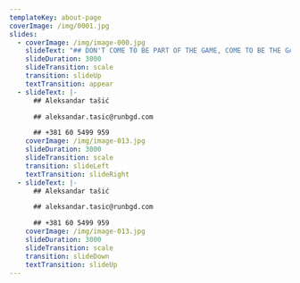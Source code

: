 ```yaml
---
templateKey: about-page
coverImage: /img/0001.jpg
slides:
  - coverImage: /img/image-000.jpg
    slideText: "## DON'T COME TO BE PART OF THE GAME, COME TO BE THE GAME"
    slideDuration: 3000
    slideTransition: scale
    transition: slideUp
    textTransition: appear
  - slideText: |-
      ## Aleksandar tašić

      ## aleksandar.tasic@runbgd.com

      ## +381 60 5499 959
    coverImage: /img/image-013.jpg
    slideDuration: 3000
    slideTransition: scale
    transition: slideLeft
    textTransition: slideRight
  - slideText: |-
      ## Aleksandar tašić

      ## aleksandar.tasic@runbgd.com

      ## +381 60 5499 959
    coverImage: /img/image-013.jpg
    slideDuration: 3000
    slideTransition: scale
    transition: slideDown
    textTransition: slideUp
---
```

